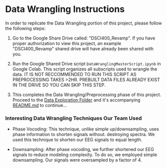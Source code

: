 # Data Wrangling Instructions
In order to replicate the Data Wrangling portion of this project, please follow the following steps:

1. Go to the Google Share Drive called: "DSCI400_Revamp". If you have proper authorization to view this project, an example "DSCI400_Revamp" shared drive will have already been shared with you.

2. Run the Google Shared Drive script `DataWranglingMasterScript.ipynb` in Google Colab.  This script organizes all subscripts used to wrangle the data. IT IS NOT RECCOMMENDED TO RUN THIS SCRIPT AS PREPROCESSING TAKES >2HR. PREBUILT DATA FILES ALREADY EXIST IN THE DRIVE SO YOU CAN SKIP THIS STEP.

3. This completes the Data Wrangling/Preprocessing phase of this project. Proceed to the [Data Exploration Folder](https://github.com/thesalmonification/DSCI400_Revamp/tree/master/Data_Exploration/) and it's accompanying [README.md](https://github.com/thesalmonification/DSCI400_Revamp/tree/master/Data_Exploration/README.md) to continue...

### Interesting Data Wrangling Techniques Our Team Used

* Phase Vocoding: This technique, unlike simple up/downsampling, uses phase information to shorten signals without. destroying spectra. We used this technique to shorten our EEG signals to equal length.

* Downsampling: After phase vocoding, we further shortened our EEG signals to reduce modeling complexity. To do so, we employed simple downsampling. Our signals were oversampled by a factor of 4.
